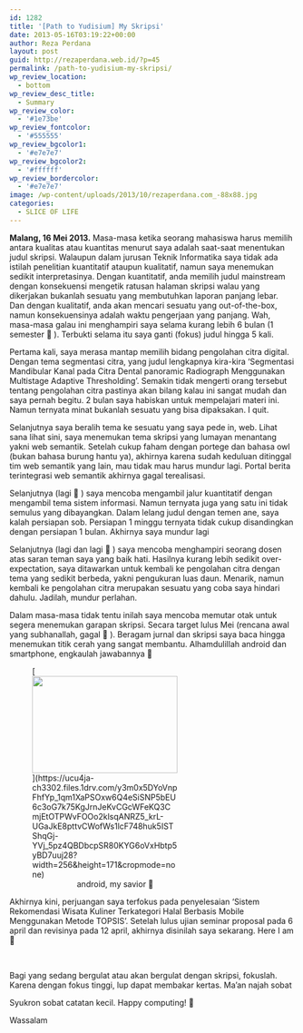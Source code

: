 ```yaml
---
id: 1282
title: '[Path to Yudisium] My Skripsi'
date: 2013-05-16T03:19:22+00:00
author: Reza Perdana
layout: post
guid: http://rezaperdana.web.id/?p=45
permalink: /path-to-yudisium-my-skripsi/
wp_review_location:
  - bottom
wp_review_desc_title:
  - Summary
wp_review_color:
  - '#1e73be'
wp_review_fontcolor:
  - '#555555'
wp_review_bgcolor1:
  - '#e7e7e7'
wp_review_bgcolor2:
  - '#ffffff'
wp_review_bordercolor:
  - '#e7e7e7'
image: /wp-content/uploads/2013/10/rezaperdana.com_-88x88.jpg
categories:
  - SLICE OF LIFE
---
```

**Malang, 16 Mei 2013.** Masa-masa ketika seorang mahasiswa harus memilih antara kualitas atau kuantitas menurut saya adalah saat-saat menentukan judul skripsi. Walaupun dalam jurusan Teknik Informatika saya tidak ada istilah penelitian kuantitatif ataupun kualitatif, namun saya menemukan sedikit interpretasinya. Dengan kuantitatif, anda memilih judul mainstream dengan konsekuensi mengetik ratusan halaman skripsi walau yang dikerjakan bukanlah sesuatu yang membutuhkan laporan panjang lebar. Dan dengan kualitatif, anda akan mencari sesuatu yang out-of-the-box<!--more-->, namun konsekuensinya adalah waktu pengerjaan yang panjang. Wah, masa-masa galau ini menghampiri saya selama kurang lebih 6 bulan (1 semester 🙁 ). Terbukti selama itu saya ganti (fokus) judul hingga 5 kali.

Pertama kali, saya merasa mantap memilih bidang pengolahan citra digital. Dengan tema segmentasi citra, yang judul lengkapnya kira-kira &#8216;Segmentasi Mandibular Kanal pada Citra Dental panoramic Radiograph Menggunakan Multistage Adaptive Thresholding&#8217;. Semakin tidak mengerti orang tersebut tentang pengolahan citra pastinya akan bilang kalau ini sangat mudah dan saya pernah begitu. 2 bulan saya habiskan untuk mempelajari materi ini. Namun ternyata minat bukanlah sesuatu yang bisa dipaksakan. I quit.

Selanjutnya saya beralih tema ke sesuatu yang saya pede in, web. Lihat sana lihat sini, saya menemukan tema skripsi yang lumayan menantang yakni web semantik. Setelah cukup faham dengan portege dan bahasa owl (bukan bahasa burung hantu ya), akhirnya karena sudah keduluan ditinggal tim web semantik yang lain, mau tidak mau harus mundur lagi. Portal berita terintegrasi web semantik akhirnya gagal terealisasi.

Selanjutnya (lagi 🙂 ) saya mencoba mengambil jalur kuantitatif dengan mengambil tema sistem informasi. Namun ternyata juga yang satu ini tidak semulus yang dibayangkan. Dalam lelang judul dengan temen ane, saya kalah persiapan sob. Persiapan 1 minggu ternyata tidak cukup disandingkan dengan persiapan 1 bulan. Akhirnya saya mundur lagi

Selanjutnya (lagi dan lagi 🙂 ) saya mencoba menghampiri seorang dosen atas saran teman saya yang baik hati. Hasilnya kurang lebih sedikit over-expectation, saya ditawarkan untuk kembali ke pengolahan citra dengan tema yang sedikit berbeda, yakni pengukuran luas daun. Menarik, namun kembali ke pengolahan citra merupakan sesuatu yang coba saya hindari dahulu. Jadilah, mundur perlahan.

Dalam masa-masa tidak tentu inilah saya mencoba memutar otak untuk segera menemukan garapan skripsi. Secara target lulus Mei (rencana awal yang subhanallah, gagal 🙂 ). Beragam jurnal dan skripsi saya baca hingga menemukan titik cerah yang sangat membantu. Alhamdulillah android dan smartphone, engkaulah jawabannya 🙂

<figure style="width: 256px" class="wp-caption aligncenter">[<img src="https://ucu4ja-ch3302.files.1drv.com/y3m0x5DYoVnpFhfYp_1qm1XaPSOxw6Q4eSiSNP5bEU6c3oG7k75KgJrnJeKvCGcWFeKQ3CmjEtOTPWvFOOo2klsqANRZ5_krL-UGaJkE8pttvCWofWs1lcF748huk5ISTShqGj-YVj_5pz4QBDbcpSR80KYG6oVxHbtp5yBD7uuj28?width=256&height=171&cropmode=none" width="256" height="171" />](https://ucu4ja-ch3302.files.1drv.com/y3m0x5DYoVnpFhfYp_1qm1XaPSOxw6Q4eSiSNP5bEU6c3oG7k75KgJrnJeKvCGcWFeKQ3CmjEtOTPWvFOOo2klsqANRZ5_krL-UGaJkE8pttvCWofWs1lcF748huk5ISTShqGj-YVj_5pz4QBDbcpSR80KYG6oVxHbtp5yBD7uuj28?width=256&height=171&cropmode=none)<figcaption class="wp-caption-text">&nbsp; &nbsp; &nbsp; &nbsp; &nbsp; &nbsp; &nbsp; &nbsp; &nbsp; &nbsp; android, my savior 🙂</figcaption></figure>

Akhirnya kini, perjuangan saya terfokus pada penyelesaian &#8216;Sistem Rekomendasi Wisata Kuliner Terkategori Halal Berbasis Mobile Menggunakan Metode TOPSIS&#8217;. Setelah lulus ujian seminar proposal pada 6 april dan revisinya pada 12 april, akhirnya disinilah saya sekarang. Here I am 🙂

&nbsp;

Bagi yang sedang bergulat atau akan bergulat dengan skripsi, fokuslah. Karena dengan fokus tinggi, lup dapat membakar kertas. Ma&#8217;an najah sobat

Syukron sobat catatan kecil. Happy computing! 🙂

Wassalam